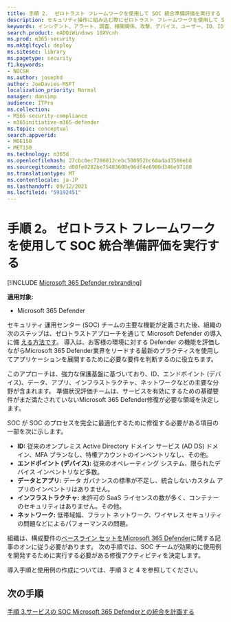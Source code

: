 ```yaml
---
title: 手順 2.  ゼロトラスト フレームワークを使用して SOC 統合準備評価を実行する
description: セキュリティ操作に組み込む際にゼロトラスト フレームワークを使用して SOC 統合準備Microsoft 365 Defender実行する基本。
keywords: インシデント、アラート、調査、相関関係、攻撃、デバイス、ユーザー、ID、ID、メールボックス、メール、365、microsoft、m365、インシデント対応、サイバー攻撃、secops、セキュリティ操作、soc
search.product: eADQiWindows 10XVcnh
ms.prod: m365-security
ms.mktglfcycl: deploy
ms.sitesec: library
ms.pagetype: security
f1.keywords:
- NOCSH
ms.author: josephd
author: JoeDavies-MSFT
localization_priority: Normal
manager: dansimp
audience: ITPro
ms.collection:
- M365-security-compliance
- m365initiative-m365-defender
ms.topic: conceptual
search.appverid:
- MOE150
- MET150
ms.technology: m365d
ms.openlocfilehash: 27cbc0ec7286812cebc500952bc68adad3586eb8
ms.sourcegitcommit: d08fe0282be75483608e96df4e6986d346e97180
ms.translationtype: MT
ms.contentlocale: ja-JP
ms.lasthandoff: 09/12/2021
ms.locfileid: "59192451"
---
```

# <a name="step-2-perform-a-soc-integration-readiness-assessment-using-the-zero-trust-framework"></a>手順 2。 ゼロトラスト フレームワークを使用して SOC 統合準備評価を実行する

[!INCLUDE [Microsoft 365 Defender rebranding](../includes/microsoft-defender.md)]

**適用対象:**
- Microsoft 365 Defender

セキュリティ 運用センター (SOC) チームの主要な機能が定義された後、組織の次のステップは、ゼロトラストアプローチを通じて Microsoft Defender の導入に備 [える方法です](/security/zero-trust/)。 導入は、お客様の環境に対する Defender の機能を評価しながらMicrosoft 365 Defender業界をリードする最新のプラクティスを使用してアプリケーションを展開するために必要な要件を判断するのに役立ちます。 

このアプローチは、強力な保護基盤に基づいており、ID、エンドポイント (デバイス)、データ、アプリ、インフラストラクチャ、ネットワークなどの主要な分野が含まれます。 準備状況評価チームは、サービスを有効にするための基礎要件がまだ満たされていないMicrosoft 365 Defender修復が必要な領域を決定します。 

SOC が SOC のプロセスを完全に最適化するために修復する必要がある項目の一部を次に示します。

- **ID:**     従来のオンプレミス Active Directory ドメイン サービス (AD DS) ドメイン、MFA プランなし、特権アカウントのインベントリなし、その他。
- **エンドポイント (デバイス):**  従来のオペレーティング システム、限られたデバイス インベントリなど多数。
- **データとアプリ:**    データ ガバナンスの標準が不足し、統合しないカスタム アプリのインベントリはありません。
- **インフラストラクチャ:**   未許可の SaaS ライセンスの数が多く、コンテナー のセキュリティはありません。その他。
- **ネットワーク:**   低帯域幅、フラット ネットワーク、ワイヤレス セキュリティの問題などによるパフォーマンスの問題。

組織は、構成要件の[ベースライン セットをMicrosoft 365 Defender](m365d-enable.md)に関する記事のオンに従う必要があります。 次の手順では、SOC チームが効果的に使用例を開発するために実行する必要がある修復アクティビティを決定します。 

導入手順と使用例の作成については、手順 3 と 4 を参照してください。

## <a name="next-step"></a>次の手順

[手順 3.サービスの SOC Microsoft 365 Defenderとの統合を計画する](integrate-microsoft-365-defender-secops-services.md)
